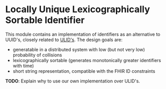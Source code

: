 # Locally Unique Lexicographically Sortable Identifier

This module contains an implementation of identifiers as an alternative to UUID's, closely related to [ULID's][1]. The design goals are:

* generatable in a distributed system with low (but not very low) probability of collisions
* lexicographically sortable (generates monotonically greater identifiers with time)
* short string representation, compatible with the FHIR ID constraints

**TODO**: Explain why to use our own implementation over ULID's.


[1]: <https://github.com/ulid/spec> 
